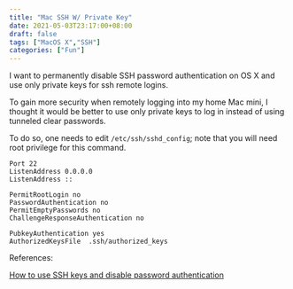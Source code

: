 ```yaml
---
title: "Mac SSH W/ Private Key"
date: 2021-05-03T23:17:00+08:00
draft: false
tags: ["MacOS X","SSH"]
categories: ["Fun"]
---
```


I want to permanently disable SSH password authentication on OS X and use only  private keys for ssh remote logins.

<!--more-->

To gain more security when remotely logging into my home Mac mini, I thought it would be better to use only private keys to log in instead of using tunneled clear passwords.

To do so, one needs to edit `/etc/ssh/sshd_config`; note that you will need root privilege for this command.

```ssh
Port 22
ListenAddress 0.0.0.0
ListenAddress ::

PermitRootLogin no
PasswordAuthentication no
PermitEmptyPasswords no
ChallengeResponseAuthentication no

PubkeyAuthentication yes
AuthorizedKeysFile	.ssh/authorized_keys

```



References:

[How to use SSH keys and disable password authentication](https://apple.stackexchange.com/questions/225231/how-to-use-ssh-keys-and-disable-password-authentication)
